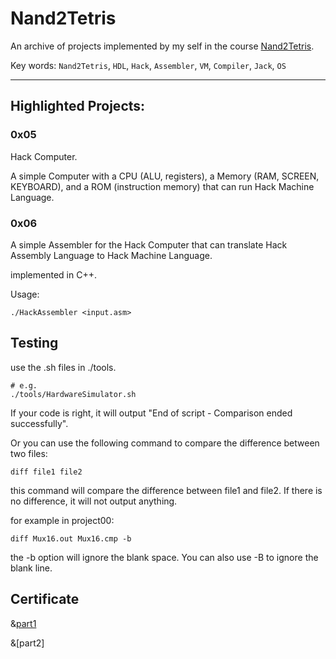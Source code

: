 # Nand2Tetris

An archive of projects implemented by my self in the course [Nand2Tetris](https://www.nand2tetris.org/).

Key words: `Nand2Tetris`, `HDL`, `Hack`, `Assembler`, `VM`, `Compiler`, `Jack`, `OS`

---

## Highlighted Projects:

### 0x05

Hack Computer. 

A simple Computer with a CPU (ALU, registers), a Memory (RAM, SCREEN, KEYBOARD), and a ROM (instruction memory) that can run Hack Machine Language.

### 0x06

A simple Assembler for the Hack Computer that can translate Hack Assembly Language to Hack Machine Language.

implemented in C++.

Usage:

```shell
./HackAssembler <input.asm>
```

## Testing

use the .sh files in ./tools.

```shell
# e.g.
./tools/HardwareSimulator.sh
```


If your code is right, it will output "End of script - Comparison ended successfully".

Or you can use the following command to compare the difference between two files:

```shell
diff file1 file2
```

this command will compare the difference between file1 and file2. If there is no difference, it will not output anything.

for example in project00:

```shell
diff Mux16.out Mux16.cmp -b 
```

the -b option will ignore the blank space. You can also use -B to ignore the blank line.

## Certificate

&[part1](https://www.coursera.org/account/accomplishments/certificate/FCFZFL9FEVYG)

&[part2]